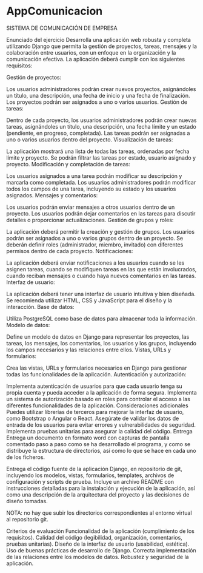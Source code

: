 # AppComunicacion
SISTEMA DE COMUNICACIÓN DE EMPRESA 

Enunciado del ejercicio
Desarrolla una aplicación web robusta y completa utilizando Django que permita la gestión de proyectos, tareas, mensajes y la colaboración entre usuarios, con un enfoque en la organización y la comunicación efectiva. La aplicación deberá cumplir con los siguientes requisitos:

Gestión de proyectos:

Los usuarios administradores podrán crear nuevos proyectos, asignándoles un título, una descripción, una fecha de inicio y una fecha de finalización.
Los proyectos podrán ser asignados a uno o varios usuarios.
Gestión de tareas:

Dentro de cada proyecto, los usuarios administradores podrán crear nuevas tareas, asignándoles un título, una descripción, una fecha límite y un estado (pendiente, en progreso, completada).
Las tareas podrán ser asignadas a uno o varios usuarios dentro del proyecto.
Visualización de tareas:

La aplicación mostrará una lista de todas las tareas, ordenadas por fecha límite y proyecto.
Se podrán filtrar las tareas por estado, usuario asignado y proyecto.
Modificación y completación de tareas:

Los usuarios asignados a una tarea podrán modificar su descripción y marcarla como completada.
Los usuarios administradores podrán modificar todos los campos de una tarea, incluyendo su estado y los usuarios asignados.
Mensajes y comentarios:

Los usuarios podrán enviar mensajes a otros usuarios dentro de un proyecto.
Los usuarios podrán dejar comentarios en las tareas para discutir detalles o proporcionar actualizaciones.
Gestión de grupos y roles:

La aplicación deberá permitir la creación y gestión de grupos.
Los usuarios podrán ser asignados a uno o varios grupos dentro de un proyecto.
Se deberán definir roles (administrador, miembro, invitado) con diferentes permisos dentro de cada proyecto.
Notificaciones:

La aplicación deberá enviar notificaciones a los usuarios cuando se les asignen tareas, cuando se modifiquen tareas en las que están involucrados, cuando reciban mensajes o cuando haya nuevos comentarios en las tareas.
Interfaz de usuario:

La aplicación deberá tener una interfaz de usuario intuitiva y bien diseñada. Se recomienda utilizar HTML, CSS y JavaScript para el diseño y la interacción.
Base de datos:

Utiliza PostgreSQL como base de datos para almacenar toda la información.
Modelo de datos:

Define un modelo de datos en Django para representar los proyectos, las tareas, los mensajes, los comentarios, los usuarios y los grupos, incluyendo los campos necesarios y las relaciones entre ellos.
Vistas, URLs y formularios:

Crea las vistas, URLs y formularios necesarios en Django para gestionar todas las funcionalidades de la aplicación.
Autenticación y autorización:

Implementa autenticación de usuarios para que cada usuario tenga su propia cuenta y pueda acceder a la aplicación de forma segura.
Implementa un sistema de autorización basado en roles para controlar el acceso a las diferentes funcionalidades de la aplicación.
Consideraciones adicionales
Puedes utilizar librerías de terceros para mejorar la interfaz de usuario, como Bootstrap o Angular o React.
Asegúrate de validar los datos de entrada de los usuarios para evitar errores y vulnerabilidades de seguridad.
Implementa pruebas unitarias para asegurar la calidad del código.
Entrega
Entrega un documento en formato word con capturas de pantalla comentado paso a paso como se ha desarrollado el programa, y como se distribuye la estructura de directorios, así como lo que se hace en cada uno de los ficheros.

Entrega el código fuente de la aplicación Django, en repositorio de git, incluyendo los modelos, vistas, formularios, templates, archivos de configuración y scripts de prueba. Incluye un archivo README con instrucciones detalladas para la instalación y ejecución de la aplicación, así como una descripción de la arquitectura del proyecto y las decisiones de diseño tomadas.

NOTA: no hay que subir los directorios correspondientes al entorno virtual al repositorio git.

Criterios de evaluación
Funcionalidad de la aplicación (cumplimiento de los requisitos).
Calidad del código (legibilidad, organización, comentarios, pruebas unitarias).
Diseño de la interfaz de usuario (usabilidad, estética).
Uso de buenas prácticas de desarrollo de Django.
Correcta implementación de las relaciones entre los modelos de datos.
Robustez y seguridad de la aplicación.
